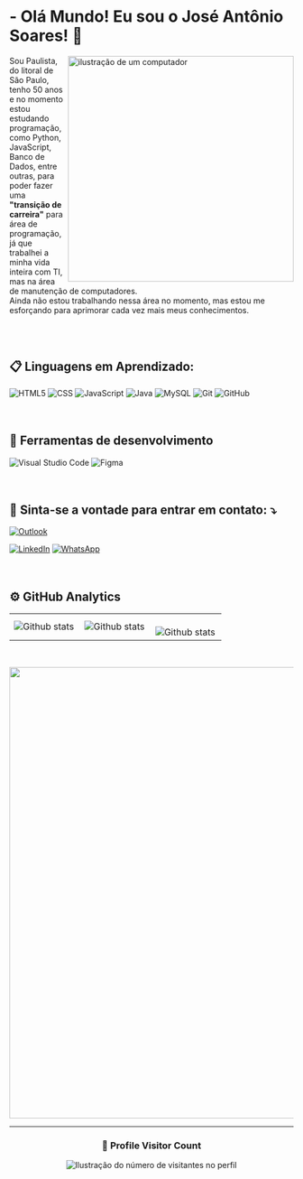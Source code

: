 # - Olá Mundo! Eu sou o José Antônio Soares! 👋 

<!---
toninhosrs/toninhosrs is a ✨ special ✨ repository because its `README.md` (this file) appears on your GitHub profile.
You can click the Preview link to take a look at your changes.
--->

<img src="https://raw.githubusercontent.com/MicaelliMedeiros/micaellimedeiros/master/image/computer-illustration.png" alt="ilustração de um computador" min-width="400px" max-width="400px" width="400px" align="right">

<p align="left"> 
  Sou Paulista, do litoral de São Paulo, tenho 50 anos e no momento estou estudando programação, como Python, JavaScript, Banco de Dados, entre outras, para poder fazer uma <strong>"transição de carreira"</strong> para área de programação, já que trabalhei a minha vida inteira com TI, mas na área de manutenção de computadores.<br>
  Ainda não estou trabalhando nessa área no momento, mas estou me esforçando para aprimorar cada vez mais meus conhecimentos.
</p>
<br>
<br>


## 📋 Linguagens em Aprendizado:

![HTML5](https://img.shields.io/badge/HTML5-E34F26?style=for-the-badge&logo=html5&logoColor=white)
![CSS](https://img.shields.io/badge/CSS3-1572B6?style=for-the-badge&logo=css3&logoColor=white)
![JavaScript](https://img.shields.io/badge/JavaScript-F7DF1E?style=for-the-badge&logo=javascript&logoColor=black)
![Java](https://img.shields.io/badge/Java-ED8B00?style=for-the-badge&logo=java&logoColor=white)
![MySQL](https://img.shields.io/badge/MySQL-00000F?style=for-the-badge&logo=mysql&logoColor=white)
![Git](https://img.shields.io/badge/Git-E34F26?style=for-the-badge&logo=git&logoColor=white)
![GitHub](https://img.shields.io/badge/-GitHub-333333?style=for-the-badge&logo=github&logoColor=white)
<br>
<br> 
<br> 
## 🔧 Ferramentas de desenvolvimento

![Visual Studio Code](https://img.shields.io/badge/-Visual%20Studio%20Code-333333?style=for-the-badge&logo=visual-studio-code&logoColor=white)
![Figma](https://img.shields.io/badge/-Figma-333333?style=for-the-badge&logo=figma&logoColor=white)
<br>
<br> 
<br> 
 
## 📨 Sinta-se a vontade para entrar em contato: ⤵️

 [![Outlook](https://img.shields.io/badge/Microsoft_Outlook-0078D4?style=for-the-badge&logo=microsoft-outlook&logoColor=white)](mailto:toninhosrs@hotmail.com)
 
  <a href="https://www.linkedin.com/in/jos%C3%A9-ant%C3%B4nio-soares-ba9228149/" title="LinkedIn" rel="nofollow">
<img src="https://camo.githubusercontent.com/a80d00f23720d0bc9f55481cfcd77ab79e141606829cf16ec43f8cacc7741e46/68747470733a2f2f696d672e736869656c64732e696f2f62616467652f4c696e6b6564496e2d3030373742353f7374796c653d666f722d7468652d6261646765266c6f676f3d6c696e6b6564696e266c6f676f436f6c6f723d7768697465" alt="LinkedIn" data-canonical-src="https://img.shields.io/badge/LinkedIn-0077B5?style=for-the-badge&amp;logo=linkedin&amp;logoColor=white" style="max-width: 100%;"></a>

<a href="https://wa.me/+5513997730982" title="WhatsApp" rel="nofollow">
<img src="https://camo.githubusercontent.com/d9d4db0a25f6d41d6ef282c6adc2f9bd5b31201ef00ba580f5a945da4063a937/68747470733a2f2f696d672e736869656c64732e696f2f62616467652f57686174734170702d3235443336363f7374796c653d666f722d7468652d6261646765266c6f676f3d7768617473617070266c6f676f436f6c6f723d7768697465" alt="WhatsApp" data-canonical-src="https://img.shields.io/badge/WhatsApp-25D366?style=for-the-badge&amp;logo=whatsapp&amp;logoColor=white" style="max-width: 100%;"></a>
<br>
<br>
<br> 

## ⚙️ GitHub Analytics

<table>
  <tr>
    <td>
      <img
        align="left"
        src="https://github-readme-stats.vercel.app/api?username=toninhosrs&theme=dark&hide_border=false&include_all_commits=true&count_private=true"
        alt="Github stats"
      />
    </td>
    <td>
      <img
        align="left"
        src="https://github-readme-stats.vercel.app/api/top-langs/?username=toninhosrs&theme=dark&hide_border=false&include_all_commits=true&count_private=true&layout=compact"
        alt="Github stats"
      />
    </td>
    <td>
      <br />
      <img
        align="left"
        src="https://github-readme-streak-stats.herokuapp.com/?user=toninhosrs&theme=dark&hide_border=false"
        alt="Github stats"
      />
    </td>
  </tr>
</table>
<br />


<p align="center">
  <a
    href="https://github.com/ryo-ma/github-profile-trophy"
    title="repositório de troféus"
  >
    <img
      width="800"
      src="https://github-profile-trophy.vercel.app/?username=toninhosrs&column=8&theme=darkhub&no-frame=true&no-bg=true"
    />
  </a>
</p>

---

<div align="center">
  <h3><b>📍 Profile Visitor Count</b></h3>
</div>

<p align="center">
  <img
    src="https://profile-counter.glitch.me/toninhosrs/count.svg"
    alt="Ilustração do número de visitantes no perfil"
  />
</p>

 
